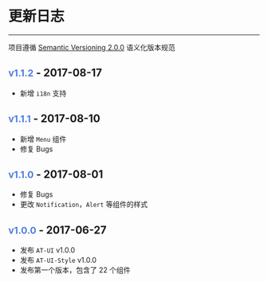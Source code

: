 
# 更新日志

----

项目遵循 [Semantic Versioning 2.0.0](http://semver.org/lang/zh-CN/) 语义化版本规范

## <span class="title-version">v1.1.2</span> - 2017-08-17

- 新增 `i18n` 支持

## <span class="title-version">v1.1.1</span> - 2017-08-10

- 新增 `Menu` 组件
- 修复 Bugs

## <span class="title-version">v1.1.0</span> - 2017-08-01

- 修复 Bugs
- 更改 `Notification`，`Alert` 等组件的样式

## <span class="title-version">v1.0.0</span> - 2017-06-27

- 发布 `AT-UI` v1.0.0
- 发布 `AT-UI-Style` v1.0.0
- 发布第一个版本，包含了 22 个组件

<style scoped>
  .title-version {
    color: #4F7DE2;
    font-size: .9em;
  }
</style>
